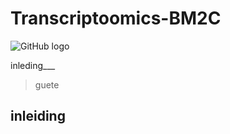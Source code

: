 # Transcriptoomics-BM2C
![GitHub logo](https://github.githubassets.com/images/modules/logos_page/GitHub-Mark.png)




inleding___

>guete
>

## inleiding
